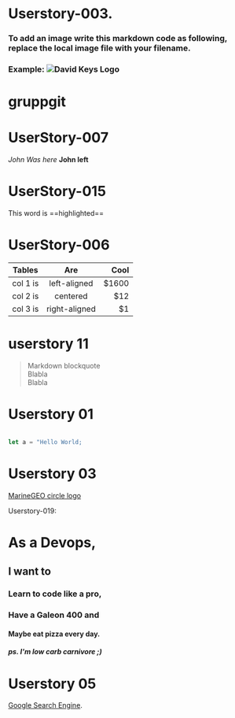 

# Userstory-003.
### To add an image write this markdown code as following, replace the local image file with your filename.
### Example: ![David Keys Logo](DavidKeysLarge.jpg)
###



# gruppgit

# UserStory-007

*John Was here*
**John left**

# UserStory-015

This word is ==highlighted==


# UserStory-006


| Tables   |      Are      |  Cool |
|----------|:-------------:|------:|
| col 1 is |  left-aligned | $1600 |
| col 2 is |    centered   |   $12 |
| col 3 is | right-aligned |    $1 |


# userstory 11
   > Markdown blockquote  
   > Blabla  
   > Blabla  


# Userstory 01

```js

let a = "Hello World;

```
# Userstory 03

[MarineGEO circle logo](/assets/img/MarineGEO_logo.png "MarineGEO logo")

Userstory-019:
# As a Devops,
## I want to 
### Learn to code like a pro,
### Have a Galeon 400 and
#### Maybe eat pizza every day.
##### ps. I'm low carb carnivore ;) 

# Userstory 05

[Google Search Engine](https://www.google.se/).

